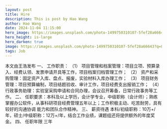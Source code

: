 ```yaml
---
layout: post
title: Hire
description: This is post by Hao Wang
author: Hao Wang
date: 2024-11-04 11:15:00
hero_image: https://images.unsplash.com/photo-1499750310107-5fef28a66643?q=80&w=5070&auto=format&fit=crop&ixlib=rb-4.0.3&ixid=M3wxMjA3fDB8MHxwaG90by1wYWdlfHx8fGVufDB8fHx8fA%3D%3D
hero_height: is-large
hero_darken: true
image: https://images.unsplash.com/photo-1499750310107-5fef28a66643?q=80&w=5070&auto=format&fit=crop&ixlib=rb-4.0.3&ixid=M3wxMjA3fDB8MHxwaG90by1wYWdlfHx8fGVufDB8fHx8fA%3D%3D
tags: Job
---
```

本文由王浩发布
一、	工作职责：
（1）	项目管理和档案管理：项目立项、预算录入、经费认领、发票申请开具等工作，项目档案归档管理工作；
（2）	资产和采购管理：固定资产入库、盘点、报废，实验材料入库办理工作；
（3）	项目财务管理：项目预算编制，项目结题验收、审计工作，项目经费支出报销工作；
（4）	行政事务助理：实验室采购申请和合同办理，会议召开筹备，日常行政事务等工作。
二、 任职要求：本科及以上学历，会计学专业，中级职称（会计师）；熟练掌握办公软件，从事科研项目经费管理五年以上；工作积极主动、吃苦耐劳，具有较好的沟通协调 能力和团队合作精神。
三、 薪资待遇
本科/初级职称：10万+/年，硕士/中级职称：12万+/年，结合工作业绩，课题组还将提供额外的年度奖金。
四、 任职年限
     三年
